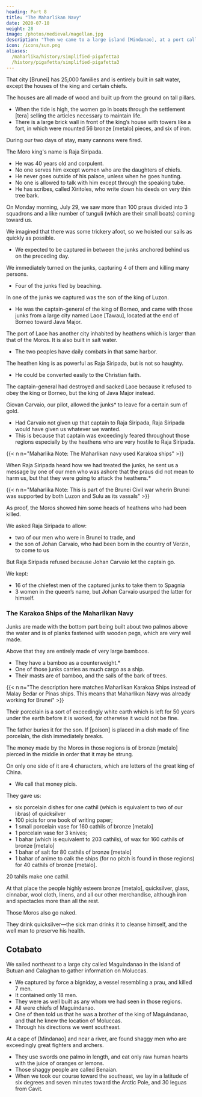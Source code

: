 ```yaml
---
heading: Part 8
title: "The Maharlikan Navy"
date: 2020-07-10
weight: 28
image: /photos/medieval/magellan.jpg
description: "Then we came to a large island [Mindanao], at a port called Chipit and met its king Raja Calanao"
icon: /icons/sun.png
aliases:
  /maharlika/history/simplified-pigafetta3
  /history/pigafetta/simplified-pigafetta3  
---
```




That city [Brunei] has 25,000 families and is entirely built in salt water, except the houses of the king and certain chiefs.

The houses are all made of wood and built up from the ground on tall pillars.
- When the tide is high, the women go in boats through the settlement [tera] selling the articles necessary to maintain life. 
- There is a large brick wall in front of the king’s house with towers like a fort, in which were mounted 56 bronze [metalo] pieces, and six of iron.

During our two days of stay, many cannons were fired.

The Moro king's name is Raja Siripada.
- He was 40 years old and corpulent.
- No one serves him except women who are the daughters of chiefs. 
- He never goes outside of his palace, unless when he goes hunting.
- No one is allowed to talk with him except through the speaking tube. 
- He has scribes, called Xiritoles, who write down his deeds on very thin tree bark.


On Monday morning, July 29, we saw more than 100 praus divided into 3 squadrons and a like number of tunguli (which are their small boats) coming toward us.


We imagined that there was some trickery afoot, so we hoisted our sails as quickly as possible.
- We expected to be captured in between the junks anchored behind us on the preceding day.

We immediately turned on the junks, capturing 4 of them and killing many persons.
- Four of the junks fled by beaching.

In one of the junks we captured was the son of the king of Luzon.
- He was the captain-general of the king of Borneo, and came with those junks from a large city named Laoe [Tawau], located at the end of Borneo toward Java Major.

The port of Laoe has another city inhabited by heathens which is larger than that of the Moros. It is also built in salt water.
- The two peoples have daily combats in that same harbor.

The heathen king is as powerful as Raja Siripada, but is not so haughty.
- He could be converted easily to the Christian faith.


The captain-general had destroyed and sacked Laoe because it refused to obey the king or Borneo, but the king of Java Major instead.

Giovan Carvaio, our pilot, allowed the junks* to leave for a certain sum of gold.
- Had Carvaio not given up that captain to Raja Siripada, Raja Siripada would have given us whatever we wanted.
- This is because that captain was exceedingly feared throughout those regions especially by the heathens who are very hostile to Raja Siripada.

{{< n n="Maharlika Note: The Maharlikan navy used Karakoa ships" >}}
 


When Raja Siripada heard how we had treated the junks, he sent us a message by one of our men who was ashore that the praus did not mean to harm us, but that they were going to attack the heathens.*

{{< n n="Maharlika Note: This is part of the Brunei Civil war wherin Brunei was supported by both Luzon and Sulu as its vassals" >}}


As proof, the Moros showed him some heads of heathens who had been killed.

We asked Raja Siripada to allow:
- two of our men who were in Brunei to trade, and
- the son of Johan Carvaio, who had been born in the country of Verzin, to come to us


But Raja Siripada refused because Johan Carvaio let the captain go.

We kept:
- 16 of the chiefest men of the captured junks to take them to Spagnia
- 3 women in the queen’s name, but Johan Carvaio usurped the latter for himself.



### The Karakoa Ships of the Maharlikan Navy

Junks are made with the bottom part being built about two palmos above the water and is of planks fastened with wooden pegs, which are very well made.

Above that they are entirely made of very large bamboos. 
- They have a bamboo as a counterweight.*
- One of those junks carries as much cargo as a ship. 
- Their masts are of bamboo, and the sails of the bark of trees.

{{< n n="The description here matches Maharlikan Karakoa Ships instead of Malay Bedar or Pinas ships. This means that Maharlikan Navy was already working for Brunei" >}}


Their porcelain is a sort of exceedingly white earth which is left for 50 years under the earth before it is worked, for otherwise it would not be fine.

The father buries it for the son. If [poison] is placed in a dish made of fine porcelain, the dish immediately breaks. 

The money made by the Moros in those regions is of bronze [metalo] pierced in the middle in order that it may be strung.

On only one side of it are 4 characters, which are letters of the great king of China. 
- We call that money picis.

They gave us:
- six porcelain dishes for one cathil (which is equivalent to two of our libras) of quicksilver
- 100 picis for one book of writing paper; 
- 1 small porcelain vase for 160 cathils of bronze [metalo]
- 1 porcelain vase for 3 knives; 
- 1 bahar (which is equivalent to 203 cathils), of wax for 160 cathils of bronze [metalo] 
- 1 bahar of salt for 80 cathils of bronze [metalo] 
- 1 bahar of anime to calk the ships (for no pitch is found in those regions) for 40 cathils of bronze [metalo]. 

20 tahils make one cathil.

At that place the people highly esteem bronze [metalo], quicksilver, glass, cinnabar, wool cloth, linens, and all our other merchandise, although iron and spectacles more than all the rest. 

Those Moros also go naked. 

They drink quicksilver—the sick man drinks it to cleanse himself, and the well man to preserve his health.


## Cotabato

We sailed northeast to a large city called Maguindanao in the island of Butuan and Calaghan to gather information on Moluccas.
- We captured by force a bigniday, a vessel resembling a prau, and killed 7 men.
- It contained only 18 men.
- They were as well built as any whom we had seen in those regions. 
- All were chiefs of Maguindanao. 
- One of then told us that he was a brother of the king of Maguindanao, and that he knew the location of Moluccas.
- Through his directions we went southeast.

At a cape of [Mindanao] and near a river, are found shaggy men who are exceedingly great fighters and archers. 
- They use swords one palmo in length, and eat only raw human hearts with the juice of oranges or lemons.
- Those shaggy people are called Benaian. 
- When we took our course toward the southeast, we lay in a latitude of six degrees and seven minutes toward the Arctic Pole, and 30 leguas from Cavit.
